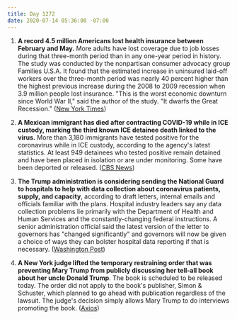 ```yaml
---
title: Day 1272
date: 2020-07-14 05:36:00 -07:00
---
```


1. **A record 4.5 million Americans lost health insurance between February and May.** More adults have lost coverage due to job losses during that three-month period than in any one-year period in history. The study was conducted by the nonpartisan consumer advocacy group Families U.S.A. It found that the estimated increase in uninsured laid-off workers over the three-month period was nearly 40 percent higher than the highest previous increase during the 2008 to 2009 recession when 3.9 million people lost insurance. "This is the worst economic downturn since World War II," said the author of the study. "It dwarfs the Great Recession." ([New York Times](https://www.nytimes.com/2020/07/13/world/coronavirus-updates.html#link-4a45abca))

2. **A Mexican immigrant has died after contracting COVID-19 while in ICE custody, marking the third known ICE detainee death linked to the virus.** More than 3,180 immigrants have tested positive for the coronavirus while in ICE custody, according to the agency's latest statistics. At least 949 detainees who tested positive remain detained and have been placed in isolation or are under monitoring. Some have been deported or released. ([CBS News](https://www.cbsnews.com/news/third-immigrant-dies-in-ice-custody-after-contracting-the-coronavirus/))

3. **The Trump administration is considering sending the National Guard to hospitals to help with data collection about coronavirus patients, supply, and capacity**, according to draft letters, internal emails and officials familiar with the plans. Hospital industry leaders say any data collection problems lie primarily with the Department of Health and Human Services and the constantly-changing federal instructions. A senior administration official said the latest version of the letter to governors has "changed significantly" and governors will now be given a choice of ways they can bolster hospital data reporting if that is necessary. ([Washington Post](https://www.washingtonpost.com/health/2020/07/13/trump-administration-recommend-national-guard-an-option-help-hospitals-report-covid-19-data/))

4. **A New York judge lifted the temporary restraining order that was preventing Mary Trump from publicly discussing her tell-all book about her uncle Donald Trump**. The book is scheduled to be released today. The order did not apply to the book's publisher, Simon & Schuster, which planned to go ahead with publication regardless of the lawsuit. The judge's decision simply allows Mary Trump to do interviews promoting the book. ([Axios](https://www.axios.com/mary-trump-restraining-order-29a423b5-afdc-453e-811b-40a8f0dee625.html))